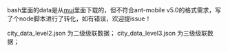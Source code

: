 bash里面的data是从[mui](https://github.com/dcloudio/mui/tree/master/examples/hello-mui/js)里面下载的，但不符合ant-mobile v5.0的格式需求，写了个node脚本进行了转化，如有错误，欢迎提issue！

city_data_level2.json 为二级级联数据；
city_data_level3.json 为三级级联数据；